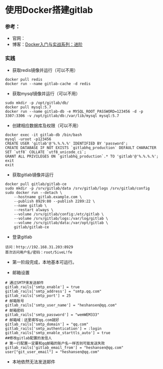 # 使用Docker搭建gitlab


### 参考：

* 官网：
* 博客：[Docker入门与实战系列：进阶](https://my.oschina.net/gudaoxuri/blog/527152)

### 实践

* 获取redis镜像并运行（可以不用）

```
docker pull redis
docker run --name gitlab-cache -d redis
```

* 获取mysql镜像并运行（可以不用）

```
sudo mkdir -p /opt/gitlab/db/
docker pull mysql:5.7
docker run --name gitlab-db -e MYSQL_ROOT_PASSWORD=123456 -d -p 3307:3306 -v /opt/gitlab/db:/var/lib/mysql mysql:5.7  
```

* 创建相应数据库及权限（可以不用）

```
docker exec -it gitlab-db /bin/bash
mysql -uroot -p123456
CREATE USER 'gitlab'@'%.%.%.%' IDENTIFIED BY 'password';
CREATE DATABASE IF NOT EXISTS `gitlabhq_production` DEFAULT CHARACTER SET `utf8` COLLATE `utf8_unicode_ci`;
GRANT ALL PRIVILEGES ON `gitlabhq_production`.* TO 'gitlab'@'%.%.%.%';
exit
exit
```

* 获取gitlab镜像并运行

```
docker pull gitlab/gitlab-ce
sudo mkdir -p /srv/gitlab/data /srv/gitlab/logs /srv/gitlab/config
sudo docker run --detach \
    --hostname gitlab.example.com \
    --publish 8929:80 --publish 2289:22 \
    --name gitlab \
    --restart always \
    --volume /srv/gitlab/config:/etc/gitlab \
    --volume /srv/gitlab/logs:/var/log/gitlab \
    --volume /srv/gitlab/data:/var/opt/gitlab \
    gitlab/gitlab-ce
```

* 登录gitlab

```
访问：http://192.168.31.203:8929
首次访问用户名/密码：root/5iveL!fe

```

* 第一阶段完成，本地基本可运行。

* 邮箱设置

```
# 通过SMTP来发送邮件
gitlab_rails['smtp_enable'] = true
gitlab_rails['smtp_address'] = "smtp.qq.com"
gitlab_rails['smtp_port'] = 25
# 邮箱账号
gitlab_rails['smtp_user_name'] = "heshansen@qq.com"
# 邮箱密码
gitlab_rails['smtp_password'] = "wemWEM333"
# 邮箱域：这里填写qq.com就好
gitlab_rails['smtp_domain'] = "qq.com"
gitlab_rails['smtp_authentication'] = :login
gitlab_rails['smtp_enable_starttls_auto'] = true
##修改gitlab配置的发信人
# 第一行配置一定要和qq邮箱的账户名一样否则可能发送失败
gitlab_rails['gitlab_email_from'] = "heshansen@qq.com"
user["git_user_email"] = "heshansen@qq.com"
```

* 本地依然无法发送邮件